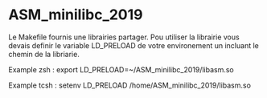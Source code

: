 # ASM_minilibc_2019

Le Makefile fournis une librairies partager.
Pou utiliser la librairie vous devais definir le variable LD_PRELOAD de votre environement un incluant le chemin 
de la libriarie.

Example zsh : export LD_PRELOAD=~/ASM_minilibc_2019/libasm.so

Example tcsh : setenv LD_PRELOAD /home/ASM_minilibc_2019/libasm.so

